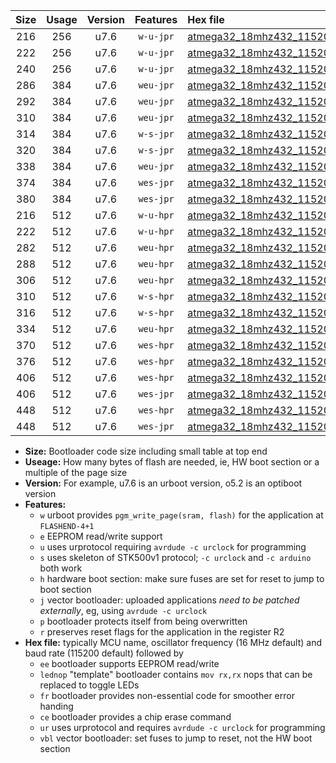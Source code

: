 |Size|Usage|Version|Features|Hex file|
|:-:|:-:|:-:|:-:|:--|
|216|256|u7.6|`w-u-jpr`|[atmega32_18mhz432_115200bps_ur_vbl.hex](https://raw.githubusercontent.com/stefanrueger/urboot/main/bootloaders/atmega32/fcpu_18mhz432/115200_bps/atmega32_18mhz432_115200bps_ur_vbl.hex)|
|222|256|u7.6|`w-u-jpr`|[atmega32_18mhz432_115200bps_lednop_ur_vbl.hex](https://raw.githubusercontent.com/stefanrueger/urboot/main/bootloaders/atmega32/fcpu_18mhz432/115200_bps/atmega32_18mhz432_115200bps_lednop_ur_vbl.hex)|
|240|256|u7.6|`w-u-jpr`|[atmega32_18mhz432_115200bps_lednop_fr_ur_vbl.hex](https://raw.githubusercontent.com/stefanrueger/urboot/main/bootloaders/atmega32/fcpu_18mhz432/115200_bps/atmega32_18mhz432_115200bps_lednop_fr_ur_vbl.hex)|
|286|384|u7.6|`weu-jpr`|[atmega32_18mhz432_115200bps_ee_ur_vbl.hex](https://raw.githubusercontent.com/stefanrueger/urboot/main/bootloaders/atmega32/fcpu_18mhz432/115200_bps/atmega32_18mhz432_115200bps_ee_ur_vbl.hex)|
|292|384|u7.6|`weu-jpr`|[atmega32_18mhz432_115200bps_ee_lednop_ur_vbl.hex](https://raw.githubusercontent.com/stefanrueger/urboot/main/bootloaders/atmega32/fcpu_18mhz432/115200_bps/atmega32_18mhz432_115200bps_ee_lednop_ur_vbl.hex)|
|310|384|u7.6|`weu-jpr`|[atmega32_18mhz432_115200bps_ee_lednop_fr_ur_vbl.hex](https://raw.githubusercontent.com/stefanrueger/urboot/main/bootloaders/atmega32/fcpu_18mhz432/115200_bps/atmega32_18mhz432_115200bps_ee_lednop_fr_ur_vbl.hex)|
|314|384|u7.6|`w-s-jpr`|[atmega32_18mhz432_115200bps_vbl.hex](https://raw.githubusercontent.com/stefanrueger/urboot/main/bootloaders/atmega32/fcpu_18mhz432/115200_bps/atmega32_18mhz432_115200bps_vbl.hex)|
|320|384|u7.6|`w-s-jpr`|[atmega32_18mhz432_115200bps_lednop_vbl.hex](https://raw.githubusercontent.com/stefanrueger/urboot/main/bootloaders/atmega32/fcpu_18mhz432/115200_bps/atmega32_18mhz432_115200bps_lednop_vbl.hex)|
|338|384|u7.6|`weu-jpr`|[atmega32_18mhz432_115200bps_ee_lednop_fr_ce_ur_vbl.hex](https://raw.githubusercontent.com/stefanrueger/urboot/main/bootloaders/atmega32/fcpu_18mhz432/115200_bps/atmega32_18mhz432_115200bps_ee_lednop_fr_ce_ur_vbl.hex)|
|374|384|u7.6|`wes-jpr`|[atmega32_18mhz432_115200bps_ee_vbl.hex](https://raw.githubusercontent.com/stefanrueger/urboot/main/bootloaders/atmega32/fcpu_18mhz432/115200_bps/atmega32_18mhz432_115200bps_ee_vbl.hex)|
|380|384|u7.6|`wes-jpr`|[atmega32_18mhz432_115200bps_ee_lednop_vbl.hex](https://raw.githubusercontent.com/stefanrueger/urboot/main/bootloaders/atmega32/fcpu_18mhz432/115200_bps/atmega32_18mhz432_115200bps_ee_lednop_vbl.hex)|
|216|512|u7.6|`w-u-hpr`|[atmega32_18mhz432_115200bps_ur.hex](https://raw.githubusercontent.com/stefanrueger/urboot/main/bootloaders/atmega32/fcpu_18mhz432/115200_bps/atmega32_18mhz432_115200bps_ur.hex)|
|222|512|u7.6|`w-u-hpr`|[atmega32_18mhz432_115200bps_lednop_ur.hex](https://raw.githubusercontent.com/stefanrueger/urboot/main/bootloaders/atmega32/fcpu_18mhz432/115200_bps/atmega32_18mhz432_115200bps_lednop_ur.hex)|
|282|512|u7.6|`weu-hpr`|[atmega32_18mhz432_115200bps_ee_ur.hex](https://raw.githubusercontent.com/stefanrueger/urboot/main/bootloaders/atmega32/fcpu_18mhz432/115200_bps/atmega32_18mhz432_115200bps_ee_ur.hex)|
|288|512|u7.6|`weu-hpr`|[atmega32_18mhz432_115200bps_ee_lednop_ur.hex](https://raw.githubusercontent.com/stefanrueger/urboot/main/bootloaders/atmega32/fcpu_18mhz432/115200_bps/atmega32_18mhz432_115200bps_ee_lednop_ur.hex)|
|306|512|u7.6|`weu-hpr`|[atmega32_18mhz432_115200bps_ee_lednop_fr_ur.hex](https://raw.githubusercontent.com/stefanrueger/urboot/main/bootloaders/atmega32/fcpu_18mhz432/115200_bps/atmega32_18mhz432_115200bps_ee_lednop_fr_ur.hex)|
|310|512|u7.6|`w-s-hpr`|[atmega32_18mhz432_115200bps.hex](https://raw.githubusercontent.com/stefanrueger/urboot/main/bootloaders/atmega32/fcpu_18mhz432/115200_bps/atmega32_18mhz432_115200bps.hex)|
|316|512|u7.6|`w-s-hpr`|[atmega32_18mhz432_115200bps_lednop.hex](https://raw.githubusercontent.com/stefanrueger/urboot/main/bootloaders/atmega32/fcpu_18mhz432/115200_bps/atmega32_18mhz432_115200bps_lednop.hex)|
|334|512|u7.6|`weu-hpr`|[atmega32_18mhz432_115200bps_ee_lednop_fr_ce_ur.hex](https://raw.githubusercontent.com/stefanrueger/urboot/main/bootloaders/atmega32/fcpu_18mhz432/115200_bps/atmega32_18mhz432_115200bps_ee_lednop_fr_ce_ur.hex)|
|370|512|u7.6|`wes-hpr`|[atmega32_18mhz432_115200bps_ee.hex](https://raw.githubusercontent.com/stefanrueger/urboot/main/bootloaders/atmega32/fcpu_18mhz432/115200_bps/atmega32_18mhz432_115200bps_ee.hex)|
|376|512|u7.6|`wes-hpr`|[atmega32_18mhz432_115200bps_ee_lednop.hex](https://raw.githubusercontent.com/stefanrueger/urboot/main/bootloaders/atmega32/fcpu_18mhz432/115200_bps/atmega32_18mhz432_115200bps_ee_lednop.hex)|
|406|512|u7.6|`wes-hpr`|[atmega32_18mhz432_115200bps_ee_lednop_fr.hex](https://raw.githubusercontent.com/stefanrueger/urboot/main/bootloaders/atmega32/fcpu_18mhz432/115200_bps/atmega32_18mhz432_115200bps_ee_lednop_fr.hex)|
|406|512|u7.6|`wes-jpr`|[atmega32_18mhz432_115200bps_ee_lednop_fr_vbl.hex](https://raw.githubusercontent.com/stefanrueger/urboot/main/bootloaders/atmega32/fcpu_18mhz432/115200_bps/atmega32_18mhz432_115200bps_ee_lednop_fr_vbl.hex)|
|448|512|u7.6|`wes-hpr`|[atmega32_18mhz432_115200bps_ee_lednop_fr_ce.hex](https://raw.githubusercontent.com/stefanrueger/urboot/main/bootloaders/atmega32/fcpu_18mhz432/115200_bps/atmega32_18mhz432_115200bps_ee_lednop_fr_ce.hex)|
|448|512|u7.6|`wes-jpr`|[atmega32_18mhz432_115200bps_ee_lednop_fr_ce_vbl.hex](https://raw.githubusercontent.com/stefanrueger/urboot/main/bootloaders/atmega32/fcpu_18mhz432/115200_bps/atmega32_18mhz432_115200bps_ee_lednop_fr_ce_vbl.hex)|

- **Size:** Bootloader code size including small table at top end
- **Useage:** How many bytes of flash are needed, ie, HW boot section or a multiple of the page size
- **Version:** For example, u7.6 is an urboot version, o5.2 is an optiboot version
- **Features:**
  + `w` urboot provides `pgm_write_page(sram, flash)` for the application at `FLASHEND-4+1`
  + `e` EEPROM read/write support
  + `u` uses urprotocol requiring `avrdude -c urclock` for programming
  + `s` uses skeleton of STK500v1 protocol; `-c urclock` and `-c arduino` both work
  + `h` hardware boot section: make sure fuses are set for reset to jump to boot section
  + `j` vector bootloader: uploaded applications *need to be patched externally*, eg, using `avrdude -c urclock`
  + `p` bootloader protects itself from being overwritten
  + `r` preserves reset flags for the application in the register R2
- **Hex file:** typically MCU name, oscillator frequency (16 MHz default) and baud rate (115200 default) followed by
  + `ee` bootloader supports EEPROM read/write
  + `lednop` "template" bootloader contains `mov rx,rx` nops that can be replaced to toggle LEDs
  + `fr` bootloader provides non-essential code for smoother error handing
  + `ce` bootloader provides a chip erase command
  + `ur` uses urprotocol and requires `avrdude -c urclock` for programming
  + `vbl` vector bootloader: set fuses to jump to reset, not the HW boot section

